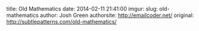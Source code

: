title: Old Mathematics
date:   2014-02-11 21:41:00
imgur:
slug: old-mathematics
author: Josh Green
authorsite: http://emailcoder.net/
original: http://subtlepatterns.com/old-mathematics/


